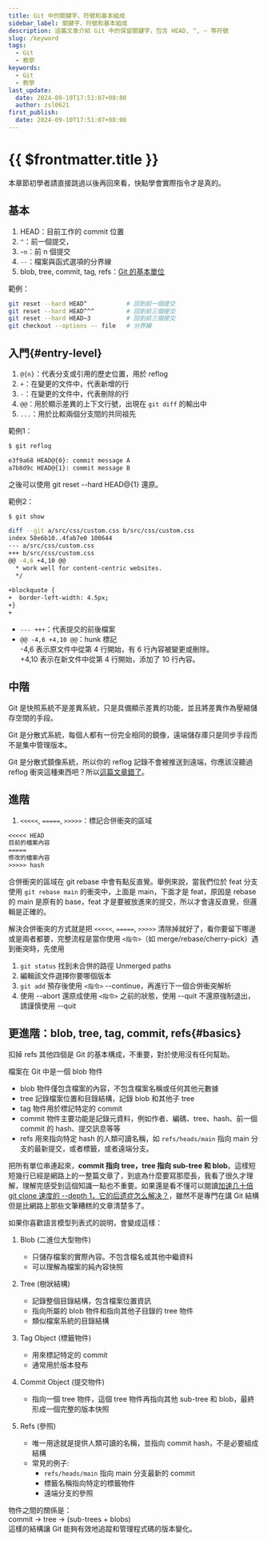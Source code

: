 ```yaml
---
title: Git 中的關鍵字、符號和基本組成
sidebar_label: 關鍵字、符號和基本組成
description: 這篇文章介紹 Git 中的保留關鍵字，包含 HEAD, ^, ~ 等符號
slug: /keyword
tags:
  - Git
  - 教學
keywords:
  - Git
  - 教學
last_update:
  date: 2024-09-10T17:51:07+08:00
  author: zsl0621
first_publish:
  date: 2024-09-10T17:51:07+08:00
---
```


# {{ $frontmatter.title }}

本章節初學者請直接跳過以後再回來看，快點學會實際指令才是真的。

## 基本

1. HEAD：目前工作的 commit 位置
2. `^`：前一個提交，
3. `~n`：前 n 個提交
4. `--`：檔案與函式選項的分界線
5. blob, tree, commit, tag, refs：[Git 的基本單位](#basics)

範例：

```sh
git reset --hard HEAD^           # 回到前一個提交
git reset --hard HEAD^^^         # 回到前三個提交
git reset --hard HEAD~3          # 回到前三個提交
git checkout --options -- file   # 分界線
```

## 入門{#entry-level}

1. `@{n}`：代表分支或引用的歷史位置，用於 reflog
2. `+`：在變更的文件中，代表新增的行
3. `-`：在變更的文件中，代表刪除的行
4. `@@`：用於顯示差異的上下文行號，出現在 `git diff` 的輸出中
5. `...`：用於比較兩個分支間的共同祖先

範例1：

```sh
$ git reflog

e3f9a68 HEAD@{0}: commit message A
a7b8d9c HEAD@{1}: commit message B
```

之後可以使用 git reset --hard HEAD@{1} 還原。

範例2：

```sh
$ git show

diff --git a/src/css/custom.css b/src/css/custom.css
index 58e6b10..4fab7e0 100644
--- a/src/css/custom.css
+++ b/src/css/custom.css
@@ -4,6 +4,10 @@
  * work well for content-centric websites.
  */
 
+blockquote {
+  border-left-width: 4.5px; 
+}
+
```

- `--- +++`：代表提交的前後檔案  
- `@@ -4,6 +4,10 @@`：hunk 標記  
-4,6 表示原文件中從第 4 行開始，有 6 行內容被變更或刪除。  
+4,10 表示在新文件中從第 4 行開始，添加了 10 行內容。  

## 中階

Git 是快照系統不是差異系統，只是具備顯示差異的功能，並且將差異作為壓縮儲存空間的手段。

Git 是分散式系統，每個人都有一份完全相同的鏡像，遠端儲存庫只是同步手段而不是集中管理版本。

Git 是分散式鏡像系統，所以你的 reflog 記錄不會被推送到遠端，你應該沒聽過 reflog 衝突這種東西吧？所以[這篇文章錯了](https://gitbook.tw/chapters/faq/remove-files-from-git)。

## 進階

1. `<<<<<`, `=====`, `>>>>>`：標記合併衝突的區域

```txt
<<<<< HEAD
目前的檔案內容
=====
修改的檔案內容
>>>>> hash
```

合併衝突的區域在 git rebase 中會有點反直覺。舉例來說，當我們位於 feat 分支使用 `git rebase main` 的衝突中，上面是 main，下面才是 feat，原因是 rebase 的 main 是原有的 base，feat 才是要被放進來的提交，所以才會違反直覺，但邏輯是正確的。

解決合併衝突的方式就是把 `<<<<<`, `=====`, `>>>>>` 清除掉就好了，看你要留下哪邊或是兩者都要，完整流程是當你使用 `<指令>`（如 merge/rebase/cherry-pick）遇到衝突時，先使用

1. `git status` 找到未合併的路徑 Unmerged paths
2. 編輯該文件選擇你要哪個版本
3. `git add` 預存後使用 `<指令>` --continue，再進行下一個合併衝突解析
4. 使用 --abort 還原成使用 `<指令>` 之前的狀態，使用 --quit 不還原強制退出，請謹慎使用 --quit

## 更進階：blob, tree, tag, commit, refs{#basics}

扣掉 refs 其他四個是 Git 的基本構成，不重要，對於使用沒有任何幫助。

檔案在 Git 中是一個 blob 物件

- blob 物件僅包含檔案的內容，不包含檔案名稱或任何其他元數據
- tree 記錄檔案位置和目錄結構，記錄 blob 和其他子 tree
- tag 物件用於標記特定的 commit
- commit 物件主要功能是記錄元資料，例如作者、編碼、tree、hash、前一個 commit 的 hash、提交訊息等等
- refs 用來指向特定 hash 的人類可讀名稱，如 `refs/heads/main` 指向 main 分支的最新提交，或者標籤，或者遠端分支。

把所有單位串連起來，**commit 指向 tree，tree 指向 sub-tree 和 blob**。這樣短短幾行已經是網路上的一整篇文章了，到底為什麼要寫那麼長，我看了很久才理解，理解完感受到這個知識一點也不重要。如果還是看不懂可以閱讀[加速几十倍 git clone 速度的 --depth 1，它的后遗症怎么解决？](https://blog.csdn.net/qiwoo_weekly/article/details/128710769)，雖然不是專門在講 Git 結構但是比網路上那些文筆糟糕的文章清楚多了。

如果你喜歡語言模型列表式的說明，會變成這樣：

1. Blob (二進位大型物件)

   - 只儲存檔案的實際內容。不包含檔名或其他中繼資料
   - 可以理解為檔案的純內容快照

2. Tree (樹狀結構)

   - 記錄整個目錄結構，包含檔案位置資訊
   - 指向所屬的 blob 物件和指向其他子目錄的 tree 物件
   - 類似檔案系統的目錄結構

3. Tag Object (標籤物件)

   - 用來標記特定的 commit
   - 通常用於版本發布

4. Commit Object (提交物件)

    - 指向一個 tree 物件，這個 tree 物件再指向其他 sub-tree 和 blob，最終形成一個完整的版本快照

5. Refs (參照)

   - 唯一用途就是提供人類可讀的名稱，並指向 commit hash，不是必要組成結構
   - 常見的例子:
     - `refs/heads/main` 指向 main 分支最新的 commit
     - 標籤名稱指向特定的標籤物件
     - 遠端分支的參照

物件之間的關係是：  
commit → tree → (sub-trees + blobs)  
這樣的結構讓 Git 能夠有效地追蹤和管理程式碼的版本變化。
